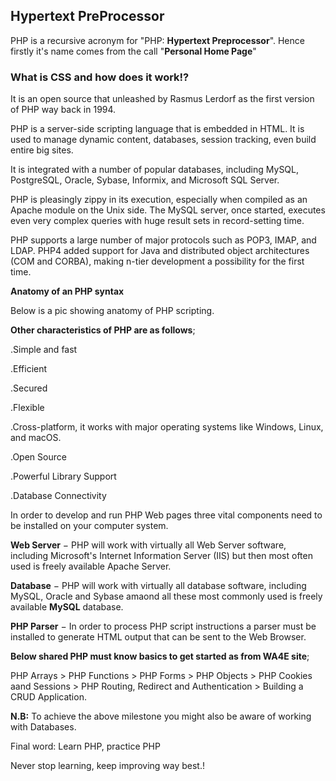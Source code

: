 ## Hypertext PreProcessor

PHP is a recursive acronym for "PHP: **Hypertext Preprocessor**".
Hence firstly it's name comes from the call "**Personal Home Page**"

### What is CSS and how does it work!?

It is an open source that unleashed by Rasmus Lerdorf as the first version of PHP way back in 1994.

PHP is a server-side scripting language that is embedded in HTML. It is used to manage dynamic content, databases, session tracking, even build entire big sites.

It is integrated with a number of popular databases, including MySQL, PostgreSQL, Oracle, Sybase, Informix, and Microsoft SQL Server.

PHP is pleasingly zippy in its execution, especially when compiled as an Apache module on the Unix side. The MySQL server, once started, executes even very complex queries with huge result sets in record-setting time.

PHP supports a large number of major protocols such as POP3, IMAP, and LDAP. PHP4 added support for Java and distributed object architectures (COM and CORBA), making n-tier development a possibility for the first time.

**Anatomy of an PHP syntax**

Below is a pic showing anatomy of PHP scripting.


**Other characteristics of PHP are as follows**;

.Simple and fast

.Efficient

.Secured

.Flexible

.Cross-platform, it works with major operating systems like Windows, Linux, and macOS.

.Open Source

.Powerful Library Support

.Database Connectivity

In order to develop and run PHP Web pages three vital components need to be installed on your computer system.

**Web Server** − PHP will work with virtually all Web Server software, including Microsoft's Internet Information Server (IIS) but then most often used is freely available Apache Server.

**Database** − PHP will work with virtually all database software, including MySQL, Oracle and Sybase amaond all these most commonly used is freely available **MySQL** database.

**PHP Parser** − In order to process PHP script instructions a parser must be installed to generate HTML output that can be sent to the Web Browser.

**Below shared PHP must know basics to get started as from WA4E site**;

PHP Arrays > PHP Functions > PHP Forms > PHP Objects > PHP Cookies aand Sessions >  PHP Routing, Redirect and Authentication >  Building a CRUD Application.

**N.B:** To achieve the above milestone you might also be aware of working with Databases.



Final word: Learn PHP, practice PHP 



Never stop learning, keep improving way best.!